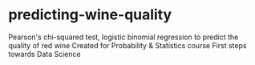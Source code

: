 # predicting-wine-quality
Pearson's chi-squared test, logistic binomial regression to predict the quality of red wine
Created for Probability & Statistics course
First steps towards Data Science
